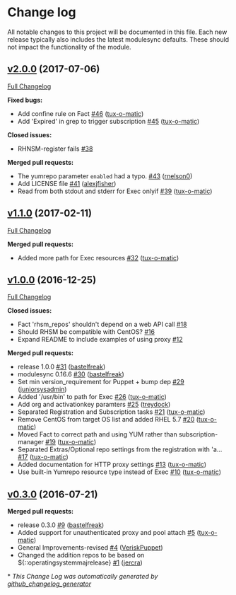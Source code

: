 # Change log

All notable changes to this project will be documented in this file.
Each new release typically also includes the latest modulesync defaults.
These should not impact the functionality of the module.

## [v2.0.0](https://github.com/voxpupuli/puppet-rhsm/tree/v2.0.0) (2017-07-06)
[Full Changelog](https://github.com/voxpupuli/puppet-rhsm/compare/v1.1.0...v2.0.0)

**Fixed bugs:**

- Add confine rule on Fact [\#46](https://github.com/voxpupuli/puppet-rhsm/pull/46) ([tux-o-matic](https://github.com/tux-o-matic))
- Add 'Expired' in grep to trigger subscription [\#45](https://github.com/voxpupuli/puppet-rhsm/pull/45) ([tux-o-matic](https://github.com/tux-o-matic))

**Closed issues:**

- RHNSM-register fails [\#38](https://github.com/voxpupuli/puppet-rhsm/issues/38)

**Merged pull requests:**

- The yumrepo parameter `enabled` had a typo. [\#43](https://github.com/voxpupuli/puppet-rhsm/pull/43) ([rnelson0](https://github.com/rnelson0))
- Add LICENSE file [\#41](https://github.com/voxpupuli/puppet-rhsm/pull/41) ([alexjfisher](https://github.com/alexjfisher))
- Read from both stdout and stderr for Exec onlyif [\#39](https://github.com/voxpupuli/puppet-rhsm/pull/39) ([tux-o-matic](https://github.com/tux-o-matic))

## [v1.1.0](https://github.com/voxpupuli/puppet-rhsm/tree/v1.1.0) (2017-02-11)
[Full Changelog](https://github.com/voxpupuli/puppet-rhsm/compare/v1.0.0...v1.1.0)

**Merged pull requests:**

- Added more path for Exec resources [\#32](https://github.com/voxpupuli/puppet-rhsm/pull/32) ([tux-o-matic](https://github.com/tux-o-matic))

## [v1.0.0](https://github.com/voxpupuli/puppet-rhsm/tree/v1.0.0) (2016-12-25)
[Full Changelog](https://github.com/voxpupuli/puppet-rhsm/compare/v0.3.0...v1.0.0)

**Closed issues:**

- Fact 'rhsm\_repos' shouldn't depend on a web API call [\#18](https://github.com/voxpupuli/puppet-rhsm/issues/18)
- Should RHSM be compatible with CentOS? [\#16](https://github.com/voxpupuli/puppet-rhsm/issues/16)
- Expand README to include examples of using proxy [\#12](https://github.com/voxpupuli/puppet-rhsm/issues/12)

**Merged pull requests:**

- release 1.0.0 [\#31](https://github.com/voxpupuli/puppet-rhsm/pull/31) ([bastelfreak](https://github.com/bastelfreak))
- modulesync 0.16.6 [\#30](https://github.com/voxpupuli/puppet-rhsm/pull/30) ([bastelfreak](https://github.com/bastelfreak))
- Set min version\_requirement for Puppet + bump dep [\#29](https://github.com/voxpupuli/puppet-rhsm/pull/29) ([juniorsysadmin](https://github.com/juniorsysadmin))
- Added '/usr/bin' to path for Exec [\#26](https://github.com/voxpupuli/puppet-rhsm/pull/26) ([tux-o-matic](https://github.com/tux-o-matic))
- Add org and activationkey paramters [\#25](https://github.com/voxpupuli/puppet-rhsm/pull/25) ([treydock](https://github.com/treydock))
- Separated Registration and Subscription tasks [\#21](https://github.com/voxpupuli/puppet-rhsm/pull/21) ([tux-o-matic](https://github.com/tux-o-matic))
- Remove CentOS from target OS list and added RHEL 5.7 [\#20](https://github.com/voxpupuli/puppet-rhsm/pull/20) ([tux-o-matic](https://github.com/tux-o-matic))
- Moved Fact to correct path and using YUM rather than subscription-manager [\#19](https://github.com/voxpupuli/puppet-rhsm/pull/19) ([tux-o-matic](https://github.com/tux-o-matic))
- Separated Extras/Optional repo settings from the registration with 'a… [\#17](https://github.com/voxpupuli/puppet-rhsm/pull/17) ([tux-o-matic](https://github.com/tux-o-matic))
- Added documentation for HTTP proxy settings [\#13](https://github.com/voxpupuli/puppet-rhsm/pull/13) ([tux-o-matic](https://github.com/tux-o-matic))
- Use built-in Yumrepo resource type instead of Exec [\#10](https://github.com/voxpupuli/puppet-rhsm/pull/10) ([tux-o-matic](https://github.com/tux-o-matic))

## [v0.3.0](https://github.com/voxpupuli/puppet-rhsm/tree/v0.3.0) (2016-07-21)
**Merged pull requests:**

- release 0.3.0 [\#9](https://github.com/voxpupuli/puppet-rhsm/pull/9) ([bastelfreak](https://github.com/bastelfreak))
- Added support for unauthenticated proxy and pool attach [\#5](https://github.com/voxpupuli/puppet-rhsm/pull/5) ([tux-o-matic](https://github.com/tux-o-matic))
- General Improvements-revised [\#4](https://github.com/voxpupuli/puppet-rhsm/pull/4) ([VeriskPuppet](https://github.com/VeriskPuppet))
- Changed the addition repos to be based on ${::operatingsystemmajrelease} [\#1](https://github.com/voxpupuli/puppet-rhsm/pull/1) ([jercra](https://github.com/jercra))



\* *This Change Log was automatically generated by [github_changelog_generator](https://github.com/skywinder/Github-Changelog-Generator)*
